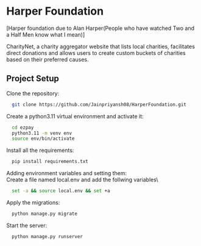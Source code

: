 
# Harper Foundation
[Harper foundation due to Alan Harper(People who have watched Two and a Half Men know what I mean)]

CharityNet, a charity aggregator website that lists local charities, facilitates direct donations and allows users
to create custom buckets of charities based on their preferred causes.



## Project Setup

Clone the repository: 
```bash
  git clone https://github.com/Jainpriyansh08/HarperFoundation.git
```

Create a python3.11 virtual environment and activate it:
```bash
  cd ezpay
  python3.11 -m venv env
  source env/bin/activate
```
Install all the requirements: 
```bash
  pip install requirements.txt
```
Adding environment variables and setting them:\
Create a file named local.env and add the follwing variables\

```bash
  set -a && source local.env && set +a
```
Apply the migrations:
```bash
  python manage.py migrate
```
Start the server:
```bash
  python manage.py runserver
```
